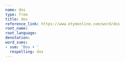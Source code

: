 ```yaml
---
name: dos
type: free
title: dos
reference_link: https://www.etymonline.com/word/dos
root_name: 
root_language: 
denotation: 
word_sums:
- sum: 'Dos + '
  respelling: dos
---
```


